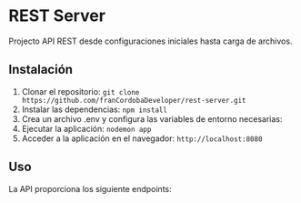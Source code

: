 # REST Server

Projecto API REST desde configuraciones iniciales hasta carga de archivos.

## Instalación

1. Clonar el repositorio: `git clone https://github.com/franCordobaDeveloper/rest-server.git`
2. Instalar las dependencias: `npm install`
3. Crea un archivo .env y configura las variables de entorno necesarias:
4. Ejecutar la aplicación: `nodemon app`
5. Acceder a la aplicación en el navegador: `http://localhost:8080`


## Uso 

La API proporciona los siguiente endpoints:


